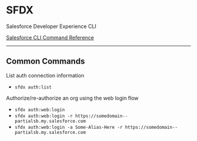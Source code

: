# SFDX

Salesforce Developer Experience CLI

[Salesforce CLI Command Reference](https://developer.salesforce.com/docs/atlas.en-us.sfdx_cli_reference.meta/sfdx_cli_reference/cli_reference.htm)

---

## Common Commands

List auth connection information

- `sfdx auth:list`

Authorize/re-authorize an org using the web login flow

- `sfdx auth:web:login`
- `sfdx auth:web:login -r https://somedomain--partialsb.my.salesforce.com`
- `sfdx auth:web:login -a Some-Alias-Here -r https://somedomain--partialsb.my.salesforce.com`
